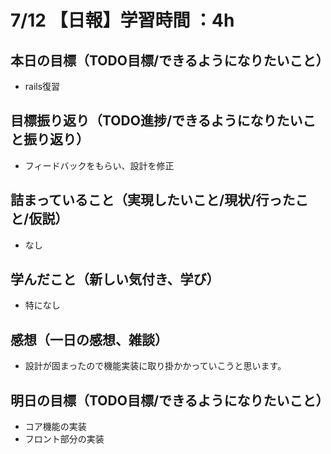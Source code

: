 # 7/12 【日報】学習時間 ：4h
## 本日の目標（TODO目標/できるようになりたいこと）
- rails復習
## 目標振り返り（TODO進捗/できるようになりたいこと振り返り）
- フィードバックをもらい、設計を修正
## 詰まっていること（実現したいこと/現状/行ったこと/仮説）
- なし
## 学んだこと（新しい気付き、学び）
- 特になし
## 感想（一日の感想、雑談）
- 設計が固まったので機能実装に取り掛かかっていこうと思います。
## 明日の目標（TODO目標/できるようになりたいこと）
- コア機能の実装
 - フロント部分の実装
